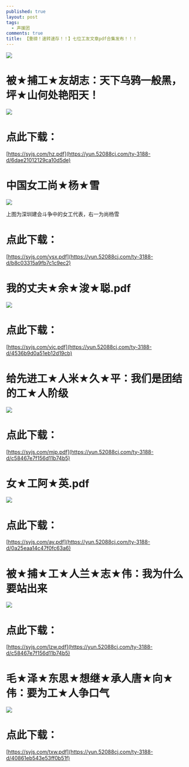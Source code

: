 ```yaml
---
published: true
layout: post
tags:
  - 声援团
comments: true
title: 【重磅！速转速存！！】七位工友文章pdf合集发布！！！
---
```


![](http://wx1.sinaimg.cn/mw690/0060lm7Tly1fuci502vtfj30k00fdadj.jpg)

# 被★捕工★友胡志：天下乌鸦一般黑，坪★山何处艳阳天！

![](https://ww3.sinaimg.cn/large/005YhI8igy1fufdsd66vmj30sw0lonpd)

# 点此下载：

[https://syjs.com/hz.pdf](https://yun.52088cj.com/ty-3188-d/6dae21012129ca10d5de)


# 中国女工尚★杨★雪

![](https://upload.cc/i1/2018/08/18/zeFmQh.png)

上图为深圳建会斗争中的女工代表，右一为尚杨雪

# 点此下载：
[https://syjs.com/ysx.pdf](https://yun.52088cj.com/ty-3188-d/b8c03315a9fb7c1c9ec2)

# 我的丈夫★余★浚★聪.pdf

![](http://wx4.sinaimg.cn/mw690/0060lm7Tly1fu4tvt8sqbj30go0m8ac6.jpg)

# 点此下载：
[https://syjs.com/yjc.pdf](https://yun.52088cj.com/ty-3188-d/4536b9d0a51eb12d19cb)

# 给先进工★人米★久★平：我们是团结的工★人阶级

![](http://wx1.sinaimg.cn/mw690/0060lm7Tly1fug9amvkwqj31kw0we1dw.jpg)

# 点此下载：
[https://syjs.com/mjp.pdf](https://yun.52088cj.com/ty-3188-d/c58467e7f156d11b74b5)

# 女★工阿★英.pdf

![](http://wx2.sinaimg.cn/mw690/0060lm7Tly1fu3qmqsqblj30j60eeacq.jpg)

# 点此下载：
[https://syjs.com/ay.pdf](https://yun.52088cj.com/ty-3188-d/0a25eaa14c47f0fc63a6)

# 被★捕★工★人兰★志★伟：我为什么要站出来

![](http://wx3.sinaimg.cn/mw690/0060lm7Tly1fuci51t1gzj30j60eek77.jpg)

# 点此下载：
[https://syjs.com/lzw.pdf](https://yun.52088cj.com/ty-3188-d/c58467e7f156d11b74b5)

# 毛★泽★东思★想继★承人唐★向★伟：要为工★人争口气

![](http://wx1.sinaimg.cn/mw690/0060lm7Tly1fu9hdpggl7j30u01p3ten.jpg)

# 点此下载：
[https://syjs.com/txw.pdf](https://yun.52088cj.com/ty-3188-d/40861eb543e53ff0b51f)

